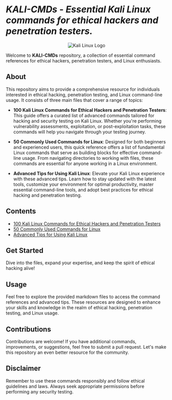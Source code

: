 # ***KALI-CMDs*** - *Essential Kali Linux commands for ethical hackers and penetration testers.*

<p align="center">
  <img src="https://raw.githubusercontent.com/mazh2o/mazh2o/main/vault/kali.png" alt="Kali Linux Logo">
</p>

Welcome to **KALI-CMDs** repository, a collection of essential command references for ethical hackers, penetration testers, and Linux enthusiasts.

## About

This repository aims to provide a comprehensive resource for individuals interested in ethical hacking, penetration testing, and Linux command-line usage. It consists of three main files that cover a range of topics:

- **100 Kali Linux Commands for Ethical Hackers and Penetration Testers**: This guide offers a curated list of advanced commands tailored for hacking and security testing on Kali Linux. Whether you're performing vulnerability assessments, exploitation, or post-exploitation tasks, these commands will help you navigate through your testing journey.

- **50 Commonly Used Commands for Linux**: Designed for both beginners and experienced users, this quick reference offers a list of fundamental Linux commands that serve as building blocks for effective command-line usage. From navigating directories to working with files, these commands are essential for anyone working in a Linux environment.

- **Advanced Tips for Using Kali Linux**: Elevate your Kali Linux experience with these advanced tips. Learn how to stay updated with the latest tools, customize your environment for optimal productivity, master essential command-line tools, and adopt best practices for ethical hacking and penetration testing.

## Contents

- [100 Kali Linux Commands for Ethical Hackers and Penetration Testers]([https://github.com/nzelyn/Kali-linux-Commands-for-Hackers/blob/main/100%20Essential%20Kali%20Linux%20Commands%20for%20Penetration%20Testing%20and%20Ethical%20Hacking])
- [50 Commonly Used Commands for Linux]([https://github.com/nzelyn/Kali-linux-Commands-for-Hackers/blob/main/50%20Essential%20Linux%20Commands%20for%20Efficient%20Command-Line%20Usage])
- [Advanced Tips for Using Kali Linux](https://github.com/nzelyn/Kali-linux-Commands-for-Hackers/blob/main/Advanced%20Tips%20and%20Techniques%20for%20Mastering%20Kali%20Linux%3A%20Boosting%20Efficiency%20and%20Expanding%20Penetration%20Testing%20Skills)


## Get Started

Dive into the files, expand your expertise, and keep the spirit of ethical hacking alive!

## Usage

Feel free to explore the provided markdown files to access the command references and advanced tips. These resources are designed to enhance your skills and knowledge in the realm of ethical hacking, penetration testing, and Linux usage.

## Contributions

Contributions are welcome! If you have additional commands, improvements, or suggestions, feel free to submit a pull request. Let's make this repository an even better resource for the community.

## Disclaimer

Remember to use these commands responsibly and follow ethical guidelines and laws. Always seek appropriate permissions before performing any security testing.
